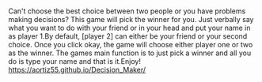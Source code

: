 # 
Can't choose the best choice between two people or you have problems making decisions? This game will pick the winner for you. Just verbally say what you want to do with your friend or in your head and put your name in as player 1.By default, [player 2] can either be your friend or your second choice. Once you click okay, the game will choose either player one or two as the winner. The games main function is to just pick a winner and all you do is type your name and that is it.Enjoy!
https://aortiz55.github.io/Decision_Maker/
